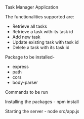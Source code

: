 Task Manager Application

The functionalities supported are:
- Retrieve all tasks
- Retrieve a task with its task id 
- Add new task
- Update existing task with task id
- Delete a task with its task id

Package to be installed-
- express
- path
- cors
- body-parser

Commands to be run

Installing the packages - npm install

Starting the server - node src/app.js
